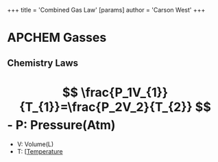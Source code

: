+++
 title = 'Combined Gas Law'
[params]
	author = 'Carson West'
+++
# APCHEM Gasses
## Chemistry Laws

#  $$ \frac{P_1V_{1}}{T_{1}}=\frac{P_2V_2}{T_{2}} $$  - P: Pressure(Atm)
- V: Volume(L)
- T: [[Temperature](Kelvin)